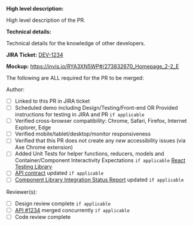 **High level description:**

High level description of the PR.

**Technical details:**

Technical details for the knowledge of other developers.

**JIRA Ticket:**
[DEV-1234](https://federal-spending-transparency.atlassian.net/browse/DEV-1234)

**Mockup:**
https://invis.io/RYA3XN5WP#/273832670_Homepage_2-2_E

The following are ALL required for the PR to be merged:

Author:
- [ ] Linked to this PR in JIRA ticket
- [ ] Scheduled demo including Design/Testing/Front-end OR Provided instructions for testing in JIRA and PR `if applicable`
- [ ] Verified cross-browser compatibility: Chrome, Safari, Firefox, Internet Explorer, Edge
- [ ] Verified mobile/tablet/desktop/monitor responsiveness
- [ ] Verified that this PR does not create any *new* accessibility issues (via Axe Chrome extension)
- [ ] Added Unit Tests for helper functions, reducers, models and Container/Component Interactivity Expectations `if applicable` [React Testing Library](react-testing-library.md)
- [ ] [API contract](https://github.com/fedspendingtransparency/usaspending-api/tree/dev/usaspending_api/api_contracts) updated `if applicable`
- [ ] [Component Library Integration Status Report](https://github.com/fedspendingtransparency/data-act-documentation/blob/data-transparency-ui/frontend_apps/component-library-integration-status.md) updated `if applicable`

Reviewer(s):
- [ ] Design review complete `if applicable`
- [ ] [API #1234](https://github.com/fedspendingtransparency/usaspending-api/pull/1234) merged concurrently `if applicable`
- [ ] Code review complete
